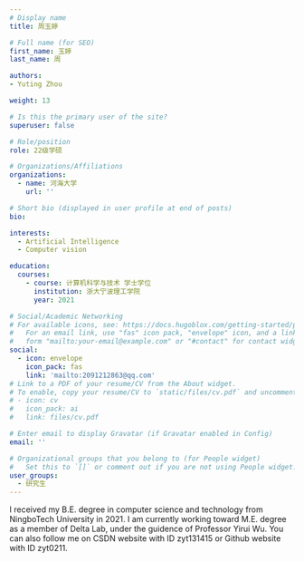 ```yaml
---
# Display name
title: 周玉婷

# Full name (for SEO)
first_name: 玉婷
last_name: 周

authors:
- Yuting Zhou

weight: 13

# Is this the primary user of the site?
superuser: false

# Role/position
role: 22级学硕

# Organizations/Affiliations
organizations:
  - name: 河海大学
    url: ''

# Short bio (displayed in user profile at end of posts)
bio: 

interests:
  - Artificial Intelligence
  - Computer vision

education:
  courses:
    - course: 计算机科学与技术 学士学位
      institution: 浙大宁波理工学院
      year: 2021

# Social/Academic Networking
# For available icons, see: https://docs.hugoblox.com/getting-started/page-builder/#icons
#   For an email link, use "fas" icon pack, "envelope" icon, and a link in the
#   form "mailto:your-email@example.com" or "#contact" for contact widget.
social:
  - icon: envelope
    icon_pack: fas
    link: 'mailto:2091212863@qq.com'
# Link to a PDF of your resume/CV from the About widget.
# To enable, copy your resume/CV to `static/files/cv.pdf` and uncomment the lines below.
# - icon: cv
#   icon_pack: ai
#   link: files/cv.pdf

# Enter email to display Gravatar (if Gravatar enabled in Config)
email: ''

# Organizational groups that you belong to (for People widget)
#   Set this to `[]` or comment out if you are not using People widget.
user_groups:
  - 研究生
---
```


I received my B.E. degree in computer science and technology from NingboTech University in 2021. I am currently working toward M.E. degree as a member of Delta Lab, under the guidence of Professor Yirui Wu. You can also follow me on CSDN website with ID zyt131415 or Github website with ID zyt0211.